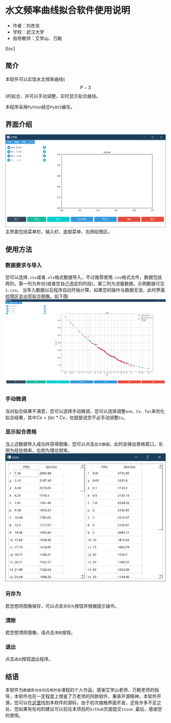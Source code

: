 # 水文频率曲线拟合软件使用说明
- 作者：刘彦龙
- 学校：武汉大学
- 指导教师：艾学山、万颷

[toc]

## 简介
本软件可以实现水文频率曲线($$P-3$$)的拟合，并可以手动调整，实时显示拟合曲线。

本程序采用`Python`结合`PyQt5`编写。
## 界面介绍
![](./img/mainwindow.png)
主界面包括菜单栏、输入栏、底部菜单、右侧绘图区。
## 使用方法
### 数据要求与导入
您可以选择`.csv`或者`.xls`格式数据导入，不过推荐使用`.csv`格式文件，数据包括两列，第一列为年份(或者您自己选定的时段)，第二列为流量数据，示例数据可见`1.csv`。
当导入数据以后程序自动开始计算，如果您的操作与数据无误，此时界面绘图区会出现拟合图像。如下图:
![](./img/plot.png)
### 手动微调
当对拟合结果不满意，您可以选择手动微调，您可以选择调整`ave、Cv、fac`来优化拟合结果，其中$Cs=fac*Cv$，也就是说您不必手动调整`Cs`。
### 显示拟合表格
当上述数据导入成功并获得图像，您可以点击`显示数据`，此时会弹出表格窗口，左侧为经验频率，右侧为理论频率。
![](./img/table.png)
### 另存为
若您想将图像保存，可以点击`另存为`按钮并根据提示操作。
### 清除
若您想清除图像，请点击`清除`按钮。
### 退出
点击`退出`按钮退出程序。
## 结语
本软件为`数据库与水利应用开发`课程的个人作品，感谢艾学山老师、万颷老师的指导，本软件也在一定程度上借鉴了万老师的同款软件，秉承开源精神，本软件开源，您可以在[这里](https://github.com/rainyl/curve-fit-gui)找到本软件的源码，由于初次接触界面开发，还有许多不足之处，您如果有任何的建议可以前往本项目的`Github`页面提交`issue`.
最后，感谢您的使用。